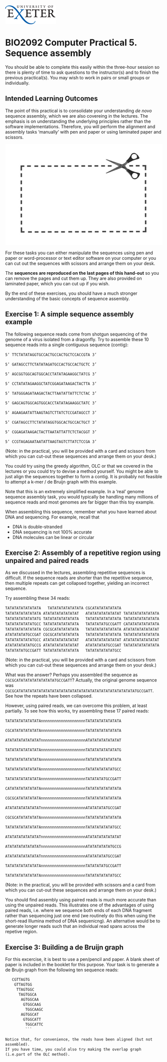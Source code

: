 ![](./media/image1.gif)

# BIO2092 Computer Practical 5. Sequence assembly

You should be able to complete this easily within the three-hour session
so there is plenty of time to ask questions to the instructor(s) and to
finish the previous practical(s). You may wish to work in pairs or small
groups or individually.

## Intended Learning Outcomes

The point of this practical is to consolidate your understanding *de
novo* sequence assembly, which we are also covereing in the lectures. The
emphasis is on understanding the underlying principles rather than the
software implementations. Therefore, you will perform the alignment and
assembly tasks ‘manually’ with pen and paper or using laminated paper and scissors.

![](./media/image3.jpeg)

For these tasks you can either manipulate the sequences using pen and paper or
word-processor or text editor software on your computer or you can cut
out the sequences with scissors and arrange them on your desk. 

The **sequences are reproduced on the last pages of this hand-out** so
you can remove the pages and cut them up. They are also provided on
laminated paper, which you can cut up if you wish.

By the end of these exercises, you should have a much stronger
understanding of the basic concepts of sequence assembly.

## Exercise 1: A simple sequence assembly example

The following sequence reads come from shotgun sequencing of the genome
of a virus isolated from a dragonfly. Try to assemble these 10 sequence
reads into a single contiguous sequence (contig):

`5’ TTCTATATAGGTGCCACTGCCACTGCTCCACCGTA 3’`

`5’ GATAGCCTTCTATATAGATGCCACTGCCACTGCTC 3’`

`5’ AGCGGTGGCAGTGGCACCTATATAGAAGGCTATCG 3’`

`5’ CCTATATAGAAGGCTATCGGAGATAAGACTACTTA 3’`

`5’ TATGGGAGATAAGACTACTTAATATTATTCTCTAC 3’`

`5’ GAGCAGTGGCAGTGGCACCTATATAGAAGGCTATC 3’`

`5’ AGAAGAATATTAAGTAGTCTTATCTCCGATAGCCT 3’`

`5’ CGATAGCCTTCTATATAGGTGGCACTGCCACTGCT 3’`

`5’ CGGAGATAAGACTACTTAATATTATTCTCTACGGT 3’`

`5’ CCGTAGAGAATAATATTAAGTAGTCTTATCTCCGA 3’`

(Note: in the practical, you will be provided with a card and scissors from which you
can cut-out these sequences and arrange them on your desk.)

You could try using the greedy algorithm, OLC or
that we covered in the lectures or you could try to devise a method
yourself. You might be able to just align the sequences together to form a contig.
It is probably not feasible to attempt a k-mer / de Bruijn graph
with this example.

Note that this is an extremely simplified example. In a ‘real’
genome sequence assembly task, you would typically be handling many
millions of sequence reads and most genomes are far bigger than this toy
example.

When assembling this sequence, remember what you have learned about DNA and sequencing.
For example, recall that
* DNA is double-stranded
* DNA sequencing is not 100% accurate
* DNA molecules can be linear or circular


## Exercise 2: Assembly of a repetitive region using unpaired and paired reads

As we discussed in the lectures, assembling repetitive sequences is difficult.
If the sequence reads are shorter than the repetitive sequence, then multiple repeats
can get collapsed together, yielding an incorrect sequence.


Try assembling these 34 reads:

  `TATATATATATATATA   TATATATATATATATA
  CGCATATATATATATA   TATATATATATATATA
  ATATATATATATATAT   ATATATATATATATAT
  TATATATATATATATA   TATATATATATATATG
  TATATATATATATATA   TATATATATATATATA
  TATATATATATATATA   TATATATATATATGCC
  TATATATATATATATA   TATATATATGCCGATT
  CATATATATATATATA   TATATATATATATATA
  CGCGCATATATATATA   TATATATATATATATA
  ATATATATATATATAT   ATATATATATGCCGAT
  CGCGCATATATATATA   TATATATATATATATA
  TATATATATATATATA   TATATATATATATGCC
  ATATATATATATATAT   ATATATATATATATAT
  ATATATATATATATAT   ATATATATATATGCCG
  ATATATATATATATAT   ATATATATATGCCGAT
  TATATATATATATATA   TATATATATGCCGATT
  TATATATATATATATA   TATATATATATATGCC`
  
(Note: in the practical, you will be provided with a card and scissors from which you
can cut-out these sequences and arrange them on your desk.)
  
What was the answer? Perhaps you assembled the sequence as ```CGCGCATATATATATATATATATGCCGATT```?
Actually, the original genome sequence was ```CGCGCATATATATATATATATATATATATATATATATATATATATATATATATATATATGCCGATT```. See how the repeats have been collapsed.  
  
However, using paired reads, we can overcome this problem, at least
partially. To see how this works, try assembling these 17 paired reads:

`TATATATATATATATAnnnnnnnnnnnnnnnnnnnnTATATATATATATATA`

`CGCATATATATATATAnnnnnnnnnnnnnnnnnnnnTATATATATATATATA`

`ATATATATATATATATnnnnnnnnnnnnnnnnnnnnATATATATATATATAT`

`TATATATATATATATAnnnnnnnnnnnnnnnnnnnnTATATATATATATATG`

`TATATATATATATATAnnnnnnnnnnnnnnnnnnnnTATATATATATATATA`

`TATATATATATATATAnnnnnnnnnnnnnnnnnnnnTATATATATATATGCC`

`TATATATATATATATAnnnnnnnnnnnnnnnnnnnnTATATATATGCCGATT`

`CATATATATATATATAnnnnnnnnnnnnnnnnnnnnTATATATATATATATA`

`CGCGCATATATATATAnnnnnnnnnnnnnnnnnnnnTATATATATATATATA`

`ATATATATATATATATnnnnnnnnnnnnnnnnnnnnATATATATATGCCGAT`

`CGCGCATATATATATAnnnnnnnnnnnnnnnnnnnnTATATATATATATATA`

`TATATATATATATATAnnnnnnnnnnnnnnnnnnnnTATATATATATATGCC`

`ATATATATATATATATnnnnnnnnnnnnnnnnnnnnATATATATATATATAT`

`ATATATATATATATATnnnnnnnnnnnnnnnnnnnnATATATATATATGCCG`

`ATATATATATATATATnnnnnnnnnnnnnnnnnnnnATATATATATGCCGAT`

`TATATATATATATATAnnnnnnnnnnnnnnnnnnnnTATATATATGCCGATT`

`TATATATATATATATAnnnnnnnnnnnnnnnnnnnnTATATATATATATGCC`

(Note: in the practical, you will be provided with scissors and a card from which you
can cut-out these sequences and arrange them on your desk.)

You should find assembly using paired reads is much more accurate than
using the unpaired reads. This illustrates one of the advantages of using paired reads, i.e.
where we sequence both ends of each DNA fragment rather than sequencing just one end (we routinely do this
when using the short-read Illumina method of DNA sequenicng). 
An alternative would be to generate longer reads such that an individual read spans across the repetive region.

## Exercise 3: Building a de Bruijn graph

For this excercise, it is best to use a pen/pencil and paper. A blank sheet of paper is included in the booklet
for this purpose. Your task is to generate a de Bruijn graph from the following ten sequence reads:

```
   CGTTAGTG
    GTTAGTGG
     TTAGTGGC
      TAGTGGCA
       AGTGGCAA
        GTGGCAAG
         TGGCAAGC
       AGTGGCAT
        GTGGCATT
         TGGCATTC
         ```
         
Notice that, for convenience, the reads have been aligned (but not assembled).
If you have time, you could also try making the overlap graph (i.e.part of the OLC method).
 
         
       
      
      
      
      
 

```







